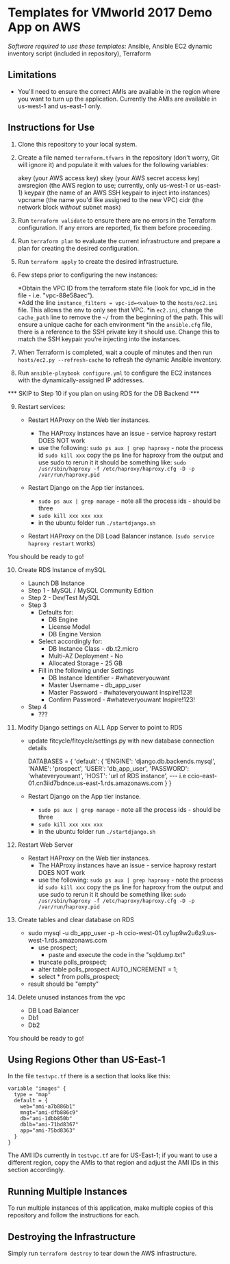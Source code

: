 # Templates for VMworld 2017 Demo App on AWS

_Software required to use these templates:_ Ansible, Ansible EC2 dynamic inventory script (included in repository), Terraform

## Limitations

* You'll need to ensure the correct AMIs are available in the region where you want to turn up the application. Currently the AMIs are available in us-west-1 and us-east-1 only.

## Instructions for Use

1. Clone this repository to your local system.

2. Create a file named `terraform.tfvars` in the repository (don't worry, Git will ignore it) and populate it with values for the following variables:

    akey (your AWS access key)
    skey (your AWS secret access key)
    awsregion (the AWS region to use; currently, only us-west-1 or us-east-1)
    keypair (the name of an AWS SSH keypair to inject into instances)
    vpcname (the name you'd like assigned to the new VPC)
    cidr (the network block _without_ subnet mask)

3. Run `terraform validate` to ensure there are no errors in the Terraform configuration. If any errors are reported, fix them before proceeding.

4. Run `terraform plan` to evaluate the current infrastructure and prepare a plan for creating the desired configuration.

5. Run `terraform apply` to create the desired infrastructure.

6. Few steps prior to configuring the new instances:

    *Obtain the VPC ID from the terraform state file (look for vpc_id in the file - i.e. "vpc-88e58aec").  
    *Add the line `instance_filters = vpc-id=<value>` to the `hosts/ec2.ini` file. This allows the env to only see that VPC.
    *in `ec2.ini`, change the `cache_path` line to remove the `~/` from the beginning of the path. This will ensure a unique cache for each environment
    *in the `ansible.cfg` file, there is a reference to the SSH private key it should use. Change this to match the SSH keypair you’re injecting into the instances.


7. When Terraform is completed, wait a couple of minutes and then run `hosts/ec2.py --refresh-cache` to refresh the dynamic Ansible inventory.

8. Run `ansible-playbook configure.yml` to configure the EC2 instances with the dynamically-assigned IP addresses.

*** SKIP to Step 10 if you plan on using RDS for the DB Backend ***

9. Restart services:

    * Restart HAProxy on the Web tier instances.
        * The HAProxy instances have an issue - service haproxy restart DOES NOT work
        * use the following:
          `sudo ps aux | grep haproxy` - note the process id
          `sudo kill xxx`
          copy the ps line for haproxy from the output and use sudo to rerun it
          it should be something like: `sudo /usr/sbin/haproxy -f /etc/haproxy/haproxy.cfg -D -p /var/run/haproxy.pid`
           
    * Restart Django on the App tier instances.
        * `sudo ps aux | grep manage` - note all the process ids - should be three
        * `sudo kill xxx xxx xxx `
        * in the ubuntu folder run `./startdjango.sh`
        
    * Restart HAProxy on the DB Load Balancer instance. (`sudo service haproxy restart` works)

You should be ready to go!


10. Create RDS Instance of mySQL

    * Launch DB Instance
    * Step 1 - MySQL / MySQL Community Edition
    * Step 2 - Dev/Test MySQL
    * Step 3
        * Defaults for:
            - DB Engine
            - License Model
            - DB Engine Version
        * Select accordingly for:
            - DB Instance Class - db.t2.micro
            - Multi-AZ Deployment - No
            - Allocated Storage - 25 GB
        * Fill in the following under Settings
            - DB Instance Identifier - #whateveryouwant
            - Master Username - db_app_user
            - Master Password - #whateveryouwant Inspire!123!
            - Confirm Password - #whateveryouwant Inspire!123!
    * Step 4
        * ???

11. Modify Django settings on ALL App Server to point to RDS

    * update fitcycle/fitcycle/settings.py with new database connection details

      DATABASES = {
            'default': {
                'ENGINE': 'django.db.backends.mysql',
                'NAME': 'prospect',
                'USER': 'db_app_user',
                'PASSWORD': 'whateveryouwant',
                'HOST': 'url of RDS instance',  --- i.e ccio-east-01.cn3iid7bdnce.us-east-1.rds.amazonaws.com
            }
        }

    * Restart Django on the App tier instance.
        * `sudo ps aux | grep manage` - note all the process ids - should be three
        * `sudo kill xxx xxx xxx `
        * in the ubuntu folder run `./startdjango.sh`

12. Restart Web Server

    * Restart HAProxy on the Web tier instances.
        * The HAProxy instances have an issue - service haproxy restart DOES NOT work
        * use the following:
          `sudo ps aux | grep haproxy` - note the process id
          `sudo kill xxx`
          copy the ps line for haproxy from the output and use sudo to rerun it
          it should be something like: `sudo /usr/sbin/haproxy -f /etc/haproxy/haproxy.cfg -D -p /var/run/haproxy.pid`

13. Create tables and clear database on RDS

    * sudo mysql -u db_app_user -p -h ccio-west-01.cy1up9w2u6z9.us-west-1.rds.amazonaws.com
        - use prospect;
            - paste and execute the code in the "sqldump.txt"
        - truncate polls_prospect;
        - alter table polls_prospect AUTO_INCREMENT = 1;
        - select * from polls_prospect;
    * result should be "empty"

14. Delete unused instances from the vpc

    * DB Load Balancer
    * Db1
    * Db2

You should be ready to go!


## Using Regions Other than US-East-1

In the file `testvpc.tf` there is a section that looks like this:

```
variable "images" {
  type = "map"
  default = {
    web="ami-a7b886b1"
    mngt="ami-dfb886c9"
    db="ami-1dbb850b"
    dblb="ami-71bd8367"
    app="ami-75bd8363"
  }
}
```

The AMI IDs currently in `testvpc.tf` are for US-East-1; if you want to use a different region, copy the AMIs to that region and adjust the AMI IDs in this section accordingly.

## Running Multiple Instances

To run multiple instances of this application, make multiple copies of this repository and follow the instructions for each.

## Destroying the Infrastructure

Simply run `terraform destroy` to tear down the AWS infrastructure.
